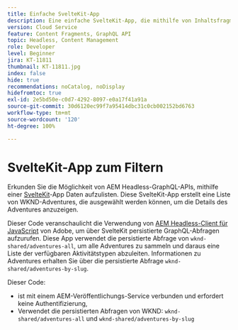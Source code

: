 ```yaml
---
title: Einfache SvelteKit-App
description: Eine einfache SvelteKit-App, die mithilfe von Inhaltsfragmenten erstellte WKND-Adventures darstellt.
version: Cloud Service
feature: Content Fragments, GraphQL API
topic: Headless, Content Management
role: Developer
level: Beginner
jira: KT-11811
thumbnail: KT-11811.jpg
index: false
hide: true
recommendations: noCatalog, noDisplay
hidefromtoc: true
exl-id: 2e5bd50e-c0d7-4292-8097-e0a17f41a91a
source-git-commit: 30d6120ec99f7a95414dbc31c0cb002152bd6763
workflow-type: tm+mt
source-wordcount: '120'
ht-degree: 100%

---
```


# SvelteKit-App zum Filtern

Erkunden Sie die Möglichkeit von AEM Headless-GraphQL-APIs, mithilfe einer [SvelteKit](https://kit.svelte.dev/)-App Daten aufzulisten. Diese SvelteKit-App erstellt eine Liste von WKND-Adventures, die ausgewählt werden können, um die Details des Adventures anzuzeigen.

Dieser Code veranschaulicht die Verwendung von [AEM Headless-Client für JavaScript](https://github.com/adobe/aem-headless-client-js/blob/main/api-reference.md) von Adobe, um über SvelteKit persistierte GraphQL-Abfragen aufzurufen. Diese App verwendet die persistierte Abfrage von `wknd-shared/adventures-all`, um alle Adventures zu sammeln und daraus eine Liste der verfügbaren Aktivitätstypen abzuleiten. Informationen zu Adventures erhalten Sie über die persistierte Abfrage `wknd-shared/adventures-by-slug`.

Dieser Code:

+ ist mit einem AEM-Veröffentlichungs-Service verbunden und erfordert keine Authentifizierung,
+ Verwendet die persistierten Abfragen von WKND: `wknd-shared/adventures-all` und `wknd-shared/adventures-by-slug`
